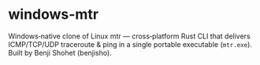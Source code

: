 # windows-mtr
Windows‑native clone of Linux mtr — cross‑platform Rust CLI that delivers ICMP/TCP/UDP traceroute &amp; ping in a single portable executable (`mtr.exe`). Built by Benji Shohet (benjisho).
